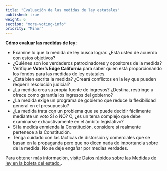 ```yaml
---
title: "Evaluación de las medidas de ley estatales"
published: true
weight: 6
section: "more-voting-info"
priority: "Minor"
---
```


**Cómo evaluar las medidas de ley:**  
- Examine lo que la medida de ley busca lograr. ¿Está usted de acuerdo con estos objetivos?  
- ¿Quiénes son los verdaderos patrocinadores y opositores de la medida? Verifique **Voter’s Edge California** para saber quien está proporcionando los fondos para las medidas de ley estatales.  
- ¿Está bien escrita la medida? ¿Creará conflictos en la ley que pueden requerir resolución judicial?
- ¿La medida crea su propia fuente de ingresos? ¿Destina, restringe u ofrece como garantía los ingresos del gobierno? 
- ¿La medida exige un programa de gobierno que reduce la flexibilidad general en el presupuesto?  
- ¿La medida trata con un problema que se puede decidir fácilmente mediante un voto SÍ o NO? O, ¿es un tema complejo que debe examinarse exhaustivamente en el ámbito legislativo? 
- Si la medida enmienda la Constitución, considere si realmente pertenece a la Constitución.
- Tenga cuidado con las tácticas de distorsión y comerciales que se basan en la propaganda pero que no dicen nada de importancia sobre de la medida. No se deje engañar por medias verdades. 

Para obtener más información, visite [Datos rápidos sobre las Medidas de ley en la boleta del estado.](http://www.easyvoterguide.org/wp-content/uploads/2016/03/2016-FastFacts-BallotMeasures.pdf).
